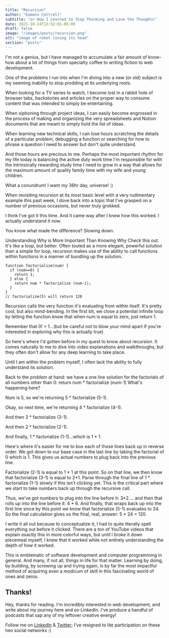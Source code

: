 ```yaml
---
title: "Recursion"
author: "Eamonn Cottrell"
subtitle: "or How I Learned to Stop Thinking and Love the Thoughts"
date: 2021-10-24T13:52:01-05:00
draft: false
image: "/images/posts/recursion.png"
alt: "image of robot losing its head"
section: "posts"
---
```


I'm not a genius, but I have managed to accumulate a fair amount of know-how about a lot of things from specialty coffee to writing fiction to web development.

One of the problems I run into when I'm diving into a new (or old) subject is my seeming inability to stop prodding at its underlying roots.

When looking for a TV series to watch, I become lost in a rabbit hole of browser tabs, backstories and articles on the proper way to consume content that was intended to simply be entertaining.

When siphoning through project ideas, I can easily become engrossed in the process of making and organizing the very spreadsheets and Notion documents that are meant to simply hold the list of ideas.

When learning new technical skills, I can lose hours scratching the details of a particular problem, debugging a function or searching for how to phrase a question I need to answer but don't quite understand.

And those hours are precious to me. Perhaps the most important rhythm for my life today is balancing the active duty work time I'm responsible for with the intrinsically rewarding study time I need to grow in a way that allows for the maximum amount of quality family time with my wife and young children.

What a conundrum! I want my 36hr day, universe! :)

When revisiting recursion at its most basic level with a very rudimentary example this past week, I dove back into a topic that I've grasped on a number of previous occasions, but never truly grokked.

I think I've got it this time. And it came way after I knew how this worked. I actually understand it now.

You know what made the difference? Slowing down.

Understanding Why is More Important Than Knowing Why
Check this out. It's like a loop, but better. Often touted as a more elegant, powerful solution than a simple for loop, recursion makes use of the ability to call functions within functions in a manner of bundling up the solution.
```
function factorialize(num) {
  if (num==0) {
    return 1;
  } else {
    return num * factorialize (num-1);
  }
}
// factorialize(5) will return 120
```

Recursion calls the very function it's evaluating from within itself. It's pretty cool, but also mind-bending. In the first bit, we close a potential infinite loop by letting the function know that when num is equal to zero, just return 1.

Remember that 0! = 1...(but be careful not to blow your mind apart if you're interested in exploring why this is actually true)


So here's where I'd gotten before in my quest to know about recursion. It comes naturally to me to dive into video explanations and walkthroughs, but they often don't allow for any deep learning to take place.

Until I am within the problem myself, I often lack the ability to fully understand its solution.

Back to the problem at hand: we have a one line solution for the factorials of all numbers other than 0:
return num * factorialize (num-1)
What's happening here?

Num is 5, so we're returning 5 * factorialize (5-1).

Okay, so next time, we're returning 4 * factorialize (4-1).

And then 3 * factorialize (3-1).

And then 2 * factorialize (2-1).

And finally, 1 * factorialize (1-1)...which is 1 * 1.

Here's where it's easier for me to box each of those lines back up in reverse order. We got down to our base case in the last line by taking the factorial of 0 which is 1. This gives us actual numbers to plug back into the previous line.

Factorialize (2-1) is equal to 1 * 1 at this point. So on that line, we then know that factorialize (3-1) is equal to 2*1. Parse through the final line of 1 * factorialize (1-1) slowly if this isn't clicking yet. This is the critical part where we start to take numbers back up through the recursive call.

Thus, we've got numbers to plug into the line before it: 3*2.... and then that rolls up into the line before it: 4 * 6. And finally, that wraps back up into the first line since by this point we know that factorialize (5-1) evaluates to 24. So the final calculation gives us the final, real, answer: 5 * 24 = 120.

I write it all out because to conceptualize it, I had to quite literally spell everything out before it clicked. There are a ton of YouTube videos that explain exactly this in more colorful ways, but until I broke it down piecemeal myself, I knew that it worked while not entirely understanding the depth of how it worked.

This is emblematic of software development and computer programming in general. And many, if not all, things in life for that matter. Learning by doing, by building, by screwing up and trying again, is by far the most impactful method of acquiring even a modicum of skill in this fascinating world of ones and zeros.


## Thanks!

Hey, thanks for reading. I'm incredibly interested in web development, and write about my journey here and on LinkedIn. I've produce a handful of podcasts that sap any of my leftover creative energy!

Follow me on [LinkedIn](https://linkedin.com/in/eamonncottrell) & [Twitter](https://twitter.com/eamonncottrell); I've resigned to lite participation on these two social networks :)